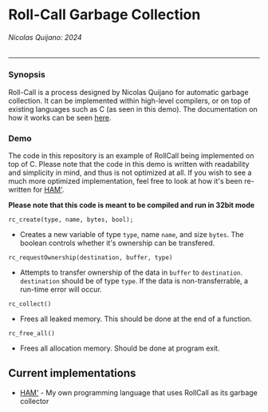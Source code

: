 # Roll-Call Garbage Collection
###### Nicolas Quijano: 2024
---
### Synopsis
Roll-Call is a process designed by Nicolas Quijano for automatic garbage collection. It can be implemented within high-level compilers, or on top of existing languages such as C (as seen in this demo). The documentation on how it works can be seen [here](https://docs.google.com/document/d/1QuzjmCHom5GTrUtEr_k-quwfyHSAI56a1qNorQ3JXIk/edit#heading=h.pwjw16621fwq).

### Demo
The code in this repository is an example of RollCall being implemented on top of C. Please note that the code in this demo is written with readability and simplicity in mind, and thus is not optimized at all. If you wish to see a much more optimized implementation, feel free to look at how it's been re-written for [HAM'](https://github.com/FISHARMNIC/HAMprimeC2/tree/main/compiler/libs/garbage).  

**Please note that this code is meant to be compiled and run in 32bit mode**

`rc_create(type, name, bytes, bool);`
* Creates a new variable of type `type`, name `name`, and size `bytes`. The boolean controls whether it's ownership can be transfered.

`rc_requestOwnership(destination, buffer, type)`
* Attempts to transfer ownership of the data in `buffer` to `destination`. `destination` should be of type `type`. If the data is non-transferrable, a run-time error will occur.

`rc_collect()`
* Frees all leaked memory. This should be done at the end of a function.

`rc_free_all()`
* Frees all allocation memory. Should be done at program exit.

## Current implementations
* [HAM'](https://github.com/FISHARMNIC/HAMprimeC2) - My own programming language that uses RollCall as its garbage collector